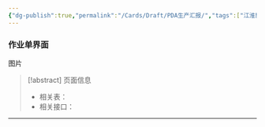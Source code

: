 ```yaml
---
{"dg-publish":true,"permalink":"/Cards/Draft/PDA生产汇报/","tags":["江淮毅昌/蝶创I-MES/MES"]}
---
```




### 作业单界面

图片

> [!abstract] 页面信息
> - 相关表：
> - 相关接口：




---

